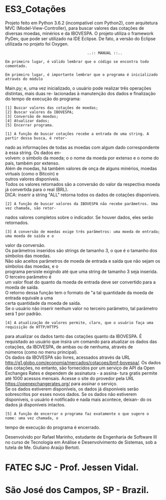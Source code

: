 # ES3_Cotações

Projeto feito em Python 3.6.2 (incompatível com Python2), com arquitetura MVC (Model-View-Controller), 
para buscar valores das cotações de diversas moedas, minérios e da IBOVESPA.
O projeto utiliza o framework PyDev, que pode ser utilizado na IDE Eclipse. De fato, a versão do Eclipse
utilizada no projeto foi Oxygen.


                                         ..:: MANUAL ::..                                         
                                                                                                  
    Em primeiro lugar, é válido lembrar que o código se encontra todo comentado.                  
                                                                                                  
    Em primeiro lugar, é importante lembrar que o programa é inicializado através do módulo       
Main.py; e, uma vez inicializado, o usuário pode realizar três operações distintas, mais duas re- 
lacionadas à manutenção dos dados e finalização do tempo de execução do programa:                 
                                                                                                  
    [1] Buscar valores das cotações de moedas;                                                    
    [2] Buscar valores da IBOVESPA;                                                               
    [3] Conversão de moedas;                                                                      
    [4] Atualizar dados;                                                                          
    [5] Encerrar programa.                                                                        
                                                                                                  
    [1] A função de buscar cotações recebe a entrada de uma string. A partir dessa busca, é retor-
nado as informações de todas as moedas com algum dado correspondente à essa string. Os dados en-  
volvem: o símbolo da moeda; o o nome da moeda por extenso e o nome do país, também por extenso.   
Além de moedas, há também valores de onça de alguns minérios, moedas virtuais (como o Bitcoin) e  
outros valores disponíveis.                                                                       
    Todos os valores retornados são a conversão do valor da respectiva moeda já convertida para o 
real (BRL).                                                                                       
    DICA: inserir a string "ALL" retorna todos os dados de cotações disponíveis.                  
                                                                                                  
    [2] A função de buscar valores da IBOVESPA não recebe parâmetros. Uma vez chamada, são retor- 
nados valores completos sobre o indicador. Se houver dados, eles serão retornados.                
                                                                                                  
    [3] A conversão de moedas exige três parâmetros: uma moeda de entrada; uma moeda de saída e o 
valor da conversão.                                                                               
    Os parâmetros inseridos são strings de tamanho 3, o que é o tamanho dos símbolos das moedas.  
Não são aceitos parâmetros de moeda de entrada e saída que não sejam os símbolos das moedas, e o  
programa persiste exigindo até que uma string de tamanho 3 seja inserida. O terceiro parâmetro é  
um valor float do quanto da moeda de entrada deve ser convertido para a moeda de saída.           
    O retorno dessa função tem o formato de "a tal quantidade da moeda de entrada equivale a uma  
certa quantidade da moeda de saída.                                                               
    Se o usuário não inserir nenhum valor no terceiro parâmetro, tal parâmetro será 1 por padrão. 
                                                                                                  
    [4] A atualização de valores permite, claro, que o usuário faça uma requisição de HTTP/HTTPS  
para atualizar os dados tanto das cotações quanto da IBOVESPA. É requisitado ao usuário que insira
um comando para atualizar os dados das cotações, da IBOVESPA, de ambas ou de nenhuma, através de  
números (como no menu principal).                                                                 
    Os dados da IBOVESPA são livres, acessados através da URL                                     
<http://g1.globo.com/economia/mercados/cotacoes/bmf-bovespa/>. Os dados das cotações, no entanto, 
são fornecidos por um serviço de API da Open Exchanges Rates e dependem de assinatura - a assina- 
tura gratis permite até 1000 acessos mensais. Acesse o site do provedor pela URL                  
<https://openexchangerates.org/> para assinar o serviço.                                          
    Se os dados estiverem disponíveis, os dados já disponíveis serão sobrescritos por esses novos 
dados. Se os dados não estiverem disponíveis, o usuário é notificado e nada mais acontece, deixan-
do os dados já disponíveis intactos.                                                              
                                                                                                  
    [5] A função de encerrar o programa faz exatamente o que sugere o nome: uma vez chamada, o    
tempo de execução do programa é encerrado.                                                        
                                                                                                  






Desenvolvido por Rafael Marinho, estudante de Engenharia de Software III no curso de 
Tecnologia em Análise e Desenvolvimento de Sistemas, sob a tutela de 
Me. Giuliano Araújo Bertoti.

# FATEC SJC - Prof. Jessen Vidal.
# São José dos Campos, SP - Brazil.
